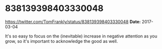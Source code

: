 # 838139398403330048
https://twitter.com/TomFrankly/status/838139398403330048
**Date:** 2017-03-04

It's so easy to focus on the (inevitable) increase in negative attention as you grow, so it's important to acknowledge the good as well.
